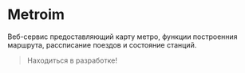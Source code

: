 # Metroim

Веб-сервис предоставляющий карту метро, функции построенния маршрута, рассписание поездов и состояние станций.

> Находиться в разработке!
